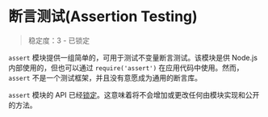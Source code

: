 # 断言测试(Assertion Testing)

> 稳定度：3 - 已锁定

`assert` 模块提供一组简单的，可用于测试不变量断言测试。该模块是供 Node.js 内部使用的，但也可以通过 `require('assert')` 在应用代码中使用。然而，`assert` 不是一个测试框架，并且没有意愿成为通用的断言库。

`assert` 模块的 API 已经[锁定](../documentation/stability_index.md#)。这意味着将不会增加或更改任何由模块实现和公开的方法。